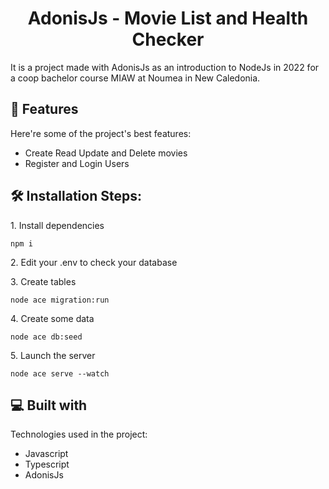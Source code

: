 <h1 align="center" id="title">AdonisJs - Movie List and Health Checker</h1>

<p id="description">It is a project made with AdonisJs as an introduction to NodeJs in 2022 for a coop bachelor course MIAW at Noumea in New Caledonia.</p>

  
  
<h2>🧐 Features</h2>

Here're some of the project's best features:

*   Create Read Update and Delete movies
*   Register and Login Users

<h2>🛠️ Installation Steps:</h2>

<p>1. Install dependencies</p>

```
npm i
```

<p>2. Edit your .env to check your database</p>

<p>3. Create tables</p>

```
node ace migration:run
```

<p>4. Create some data</p>

```
node ace db:seed
```

<p>5. Launch the server</p>

```
node ace serve --watch
```

  
  
<h2>💻 Built with</h2>

Technologies used in the project:

*   Javascript
*   Typescript
*   AdonisJs
